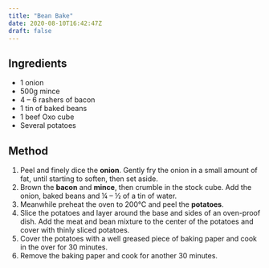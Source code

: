 ```yaml
---
title: "Bean Bake"
date: 2020-08-10T16:42:47Z
draft: false
---
```


## Ingredients

- 1 onion
- 500g mince
- 4 – 6 rashers of bacon
- 1 tin of baked beans
- 1 beef Oxo cube
- Several potatoes

## Method

1. Peel and finely dice the **onion**. Gently fry the onion in a small amount of fat,
 until starting to soften, then set aside.
2. Brown the **bacon** and **mince**, then crumble in the stock cube. Add the onion,
 baked beans and ¼ – ½ of a tin of water. 
3. Meanwhile preheat the oven to 200℃ and peel the **potatoes**.
4. Slice the potatoes and layer around the base and sides of an oven-proof dish. Add the
 meat and bean mixture to the center of the potatoes and cover with thinly sliced potatoes.
5. Cover the potatoes with a well greased piece of baking paper and cook in
the over for 30 minutes.
6. Remove the baking paper and cook for another 30 minutes.
